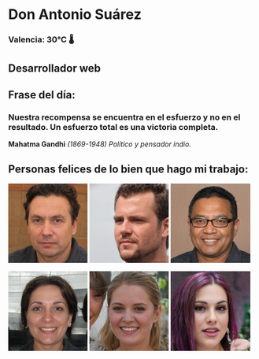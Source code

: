 # Don Antonio Suárez
### Valencia:  30°C 🌡️
## Desarrollador web
## Frase del día:
<!-- START QUOTE -->
### Nuestra recompensa se encuentra en el esfuerzo y no en el resultado. Un esfuerzo total es una victoria completa.
**Mahatma Gandhi** *(1869-1948) Político y pensador indio.*
<!-- END QUOTE -->






## Personas felices de lo bien que hago mi trabajo:

<p float="left">
  <img src="src/image_0.png" width="32%" />
  <img src="src/image_1.png" width="32%" /> 
  <img src="src/image_2.png" width="32%" />
</p>
<p float="left">
  <img src="src/image_3.png" width="32%" />
  <img src="src/image_4.png" width="32%" /> 
  <img src="src/image_5.png" width="32%" />
</p>